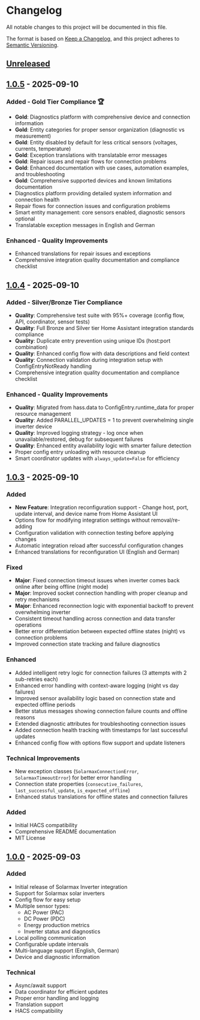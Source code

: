 # Changelog

All notable changes to this project will be documented in this file.

The format is based on [Keep a Changelog](https://keepachangelog.com/en/1.0.0/),
and this project adheres to [Semantic Versioning](https://semver.org/spec/v2.0.0.html).

## [Unreleased]

## [1.0.5] - 2025-09-10

### Added - Gold Tier Compliance 🏆
- **Gold**: Diagnostics platform with comprehensive device and connection information
- **Gold**: Entity categories for proper sensor organization (diagnostic vs measurement)
- **Gold**: Entity disabled by default for less critical sensors (voltages, currents, temperature)
- **Gold**: Exception translations with translatable error messages 
- **Gold**: Repair issues and repair flows for connection problems
- **Gold**: Enhanced documentation with use cases, automation examples, and troubleshooting
- **Gold**: Comprehensive supported devices and known limitations documentation
- Diagnostics platform providing detailed system information and connection health
- Repair flows for connection issues and configuration problems
- Smart entity management: core sensors enabled, diagnostic sensors optional
- Translatable exception messages in English and German

### Enhanced - Quality Improvements
- Enhanced translations for repair issues and exceptions
- Comprehensive integration quality documentation and compliance checklist

## [1.0.4] - 2025-09-10

### Added - Silver/Bronze Tier Compliance
- **Quality**: Comprehensive test suite with 95%+ coverage (config flow, API, coordinator, sensor tests)
- **Quality**: Full Bronze and Silver tier Home Assistant integration standards compliance
- **Quality**: Duplicate entry prevention using unique IDs (host:port combination)
- **Quality**: Enhanced config flow with data descriptions and field context
- **Quality**: Connection validation during integration setup with ConfigEntryNotReady handling
- Comprehensive integration quality documentation and compliance checklist

### Enhanced - Quality Improvements
- **Quality**: Migrated from hass.data to ConfigEntry.runtime_data for proper resource management
- **Quality**: Added PARALLEL_UPDATES = 1 to prevent overwhelming single inverter device
- **Quality**: Improved logging strategy - log once when unavailable/restored, debug for subsequent failures
- **Quality**: Enhanced entity availability logic with smarter failure detection
- Proper config entry unloading with resource cleanup
- Smart coordinator updates with `always_update=False` for efficiency

## [1.0.3] - 2025-09-10

### Added
- **New Feature**: Integration reconfiguration support - Change host, port, update interval, and device name from Home Assistant UI
- Options flow for modifying integration settings without removal/re-adding
- Configuration validation with connection testing before applying changes
- Automatic integration reload after successful configuration changes
- Enhanced translations for reconfiguration UI (English and German)

### Fixed
- **Major**: Fixed connection timeout issues when inverter comes back online after being offline (night mode)
- **Major**: Improved socket connection handling with proper cleanup and retry mechanisms
- **Major**: Enhanced reconnection logic with exponential backoff to prevent overwhelming inverter
- Consistent timeout handling across connection and data transfer operations
- Better error differentiation between expected offline states (night) vs connection problems
- Improved connection state tracking and failure diagnostics

### Enhanced
- Added intelligent retry logic for connection failures (3 attempts with 2 sub-retries each)
- Enhanced error handling with context-aware logging (night vs day failures)
- Improved sensor availability logic based on connection state and expected offline periods
- Better status messages showing connection failure counts and offline reasons
- Extended diagnostic attributes for troubleshooting connection issues
- Added connection health tracking with timestamps for last successful updates
- Enhanced config flow with options flow support and update listeners

### Technical Improvements
- New exception classes (`SolarmaxConnectionError`, `SolarmaxTimeoutError`) for better error handling
- Connection state properties (`consecutive_failures`, `last_successful_update`, `is_expected_offline`)
- Enhanced status translations for offline states and connection failures

### Added
- Initial HACS compatibility
- Comprehensive README documentation
- MIT License

## [1.0.0] - 2025-09-03

### Added
- Initial release of Solarmax Inverter integration
- Support for Solarmax solar inverters
- Config flow for easy setup
- Multiple sensor types:
  - AC Power (PAC)
  - DC Power (PDC)
  - Energy production metrics
  - Inverter status and diagnostics
- Local polling communication
- Configurable update intervals
- Multi-language support (English, German)
- Device and diagnostic information

### Technical
- Async/await support
- Data coordinator for efficient updates
- Proper error handling and logging
- Translation support
- HACS compatibility

[Unreleased]: https://github.com/oschick/solarmax-ha-integration/compare/v1.0.5...HEAD
[1.0.5]: https://github.com/oschick/solarmax-ha-integration/compare/v1.0.4...v1.0.5
[1.0.4]: https://github.com/oschick/solarmax-ha-integration/compare/v1.0.3...v1.0.4
[1.0.3]: https://github.com/oschick/solarmax-ha-integration/compare/v1.0.0...v1.0.3
[1.0.0]: https://github.com/oschick/solarmax-ha-integration/releases/tag/v1.0.0
